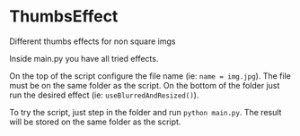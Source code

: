# ThumbsEffect
Different thumbs effects for non square imgs

Inside main.py you have all tried effects.

On the top of the script configure the file name (ie: `name = img.jpg`). The file must be on the same folder as the script.
On the bottom of the folder just run the desired effect (ie: `useBlurredAndResized()`).

To try the script, just step in the folder and run `python main.py`. The result will be stored on the same folder as the script.
